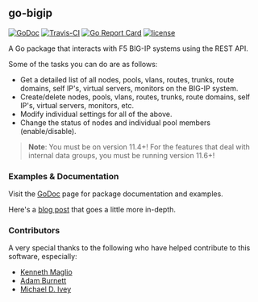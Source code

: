 ## go-bigip
[![GoDoc](https://godoc.org/github.com/scottdware/go-bigip?status.svg)](https://godoc.org/github.com/scottdware/go-bigip) [![Travis-CI](https://travis-ci.org/scottdware/go-bigip.svg?branch=master)](https://travis-ci.org/scottdware/go-bigip)
[![Go Report Card](https://goreportcard.com/badge/github.com/scottdware/go-bigip)](https://goreportcard.com/report/github.com/scottdware/go-bigip)
[![license](http://img.shields.io/badge/license-MIT-red.svg?style=flat)](https://raw.githubusercontent.com/scottdware/go-bigip/master/LICENSE)

A Go package that interacts with F5 BIG-IP systems using the REST API.

Some of the tasks you can do are as follows:

* Get a detailed list of all nodes, pools, vlans, routes, trunks, route domains, self IP's, virtual servers, monitors on the BIG-IP system.
* Create/delete nodes, pools, vlans, routes, trunks, route domains, self IP's, virtual servers, monitors, etc.
* Modify individual settings for all of the above.
* Change the status of nodes and individual pool members (enable/disable).

> **Note**: You must be on version 11.4+! For the features that deal with internal data groups, you must be running version 11.6+!

### Examples & Documentation
Visit the [GoDoc][godoc-go-bigip] page for package documentation and examples.

Here's a [blog post][blog] that goes a little more in-depth.

### Contributors
A very special thanks to the following who have helped contribute to this software, especially:

* [Kenneth Maglio](https://github.com/kenmaglio)
* [Adam Burnett](https://github.com/aburnett)
* [Michael D. Ivey](https://github.com/ivey)

[godoc-go-bigip]: http://godoc.org/github.com/scottdware/go-bigip
[license]: https://github.com/scottdware/go-bigip/blob/master/LICENSE
[blog]: http://sdubs.org/go-big-ip-or-go-home/
